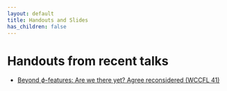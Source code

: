 ```yaml
---
layout: default
title: Handouts and Slides
has_children: false
---
```

# Handouts from recent talks
 - [Beyond $\phi$-features: Are we there yet? Agree reconsidered (WCCFL 41)](KucerovaMunn2023CGG-WCFFL-handout-04-28.pdf)
